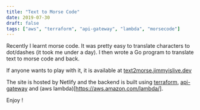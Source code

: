 ```yaml
---
title: "Text to Morse Code"
date: 2019-07-30
draft: false
tags: ["aws", "terraform", "api-gateway", "lambda", "morsecode"]
---
```

Recently I learnt morse code. It was pretty easy to translate characters to dot/dashes (it took me under a day). I then wrote a Go program to translate text to morse code and back.

If anyone wants to play with it, it is available at [text2morse.jimmyislive.dev](https://text2morse.jimmyislive.dev)

The site is hosted by Netlify and the backend is built using [terraform](https://www.terraform.io/), [api-gateway](https://aws.amazon.com/api-gateway/) and (aws lambda)[https://aws.amazon.com/lambda/].

Enjoy !